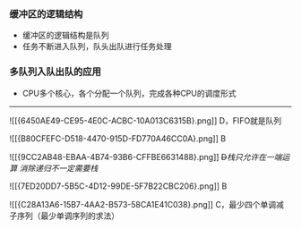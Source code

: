 
### 缓冲区的逻辑结构

- 缓冲区的逻辑结构是队列
- 任务不断进入队列，队头出队进行任务处理

### 多队列入队出队的应用

- CPU多个核心，各个分配一个队列，完成各种CPU的调度形式

--------------
![[{6450AE49-CE95-4E0C-ACBC-10A013C6315B}.png]]
D，FIFO就是队列

![[{B80CFEFC-D518-4470-915D-FD770A46CC0A}.png]]
B

![[{9CC2AB48-EBAA-4B74-93B6-CFFBE6631488}.png]]
~~D~~*栈只允许在一端运算*
*消除递归不一定需要栈*

![[{7ED20DD7-5B5C-4D12-99DE-5F7B22CBC206}.png]]
B

![[{C28A13A6-15B7-4AA2-B573-58CA1E41C038}.png]]
C，最少四个单调减子序列（最少单调序列的求法）
